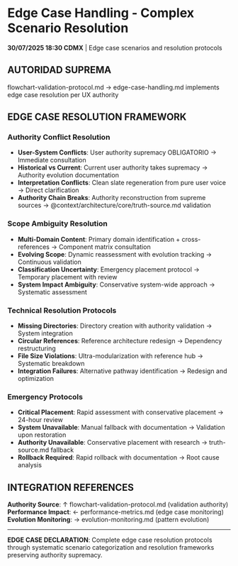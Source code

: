# Edge Case Handling - Complex Scenario Resolution

**30/07/2025 18:30 CDMX** | Edge case scenarios and resolution protocols

## AUTORIDAD SUPREMA
flowchart-validation-protocol.md → edge-case-handling.md implements edge case resolution per UX authority

## EDGE CASE RESOLUTION FRAMEWORK

### Authority Conflict Resolution
- **User-System Conflicts**: User authority supremacy OBLIGATORIO → Immediate consultation
- **Historical vs Current**: Current user authority takes supremacy → Authority evolution documentation
- **Interpretation Conflicts**: Clean slate regeneration from pure user voice → Direct clarification
- **Authority Chain Breaks**: Authority reconstruction from supreme sources → @context/architecture/core/truth-source.md validation

### Scope Ambiguity Resolution  
- **Multi-Domain Content**: Primary domain identification + cross-references → Component matrix consultation
- **Evolving Scope**: Dynamic reassessment with evolution tracking → Continuous validation
- **Classification Uncertainty**: Emergency placement protocol → Temporary placement with review
- **System Impact Ambiguity**: Conservative system-wide approach → Systematic assessment

### Technical Resolution Protocols
- **Missing Directories**: Directory creation with authority validation → System integration
- **Circular References**: Reference architecture redesign → Dependency restructuring
- **File Size Violations**: Ultra-modularization with reference hub → Systematic breakdown
- **Integration Failures**: Alternative pathway identification → Redesign and optimization

### Emergency Protocols
- **Critical Placement**: Rapid assessment with conservative placement → 24-hour review
- **System Unavailable**: Manual fallback with documentation → Validation upon restoration
- **Authority Unavailable**: Conservative placement with research → truth-source.md fallback
- **Rollback Required**: Rapid rollback with documentation → Root cause analysis

## INTEGRATION REFERENCES
**Authority Source**: ↑ flowchart-validation-protocol.md (validation authority)
**Performance Impact**: ← performance-metrics.md (edge case monitoring)
**Evolution Monitoring**: → evolution-monitoring.md (pattern evolution)

---
**EDGE CASE DECLARATION**: Complete edge case resolution protocols through systematic scenario categorization and resolution frameworks preserving authority supremacy.